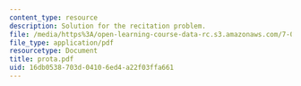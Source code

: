 ```yaml
---
content_type: resource
description: Solution for the recitation problem.
file: /media/https%3A/open-learning-course-data-rc.s3.amazonaws.com/7-012-introduction-to-biology-fall-2004/16db0538703d04106ed4a22f03ffa661_prota.pdf
file_type: application/pdf
resourcetype: Document
title: prota.pdf
uid: 16db0538-703d-0410-6ed4-a22f03ffa661
---
```

